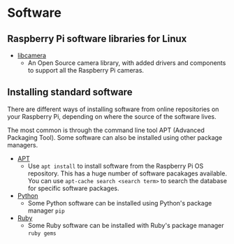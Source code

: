 # Software

## Raspberry Pi software libraries for Linux

 - [libcamera](libcamera/README.md)
    - An Open Source camera library, with added drivers and components to support all the Raspberry Pi cameras.
    

## Installing standard software

There are different ways of installing software from online repositories on your Raspberry Pi, depending on where the source of the software lives.

The most common is through the command line tool APT (Advanced Packaging Tool). Some software can also be installed using other package managers.

- [APT](apt.md)
    - Use `apt install` to install software from the Raspberry Pi OS repository. This has a huge number of software pacakages available. You can use `apt-cache search <search term>` to search the database for specific software packages. 
- [Python](python.md)
    - Some Python software can be installed using Python's package manager `pip`
- [Ruby](ruby.md)
    - Some Ruby software can be installed with Ruby's package manager `ruby gems`


